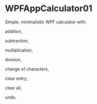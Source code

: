 # WPFAppCalculator01

Simple, minimalistic WPF calculator with:

addition,

subtraction,

multiplication,

division,

change of characters,

clear entry,

clear all,

undo.
